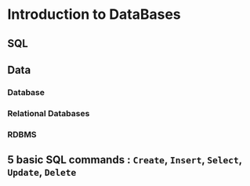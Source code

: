 # Introduction to DataBases
## SQL
## Data
### Database
### Relational Databases
### RDBMS
## 5 basic SQL commands : `Create`, `Insert`, `Select`, `Update`, `Delete`
